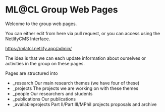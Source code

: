 # ML@CL Group Web Pages

Welcome to the group web pages. 

You can either edit from here via pull request, or you can access using the NetlifyCMS Interface.

<https://mlatcl.netlify.app/admin/>

The idea is that we can each update information about ourselves or activities in the group on these pages.

Pages are structured into 

 - _research  Our main research themes (we have four of these)
 - _projects  The projects we are working on with these themes
 - _people    Our researchers and students
 - _publications  Our publications
 - _availableprojects  Part II/Part III/MPhil projects proposals and archive

